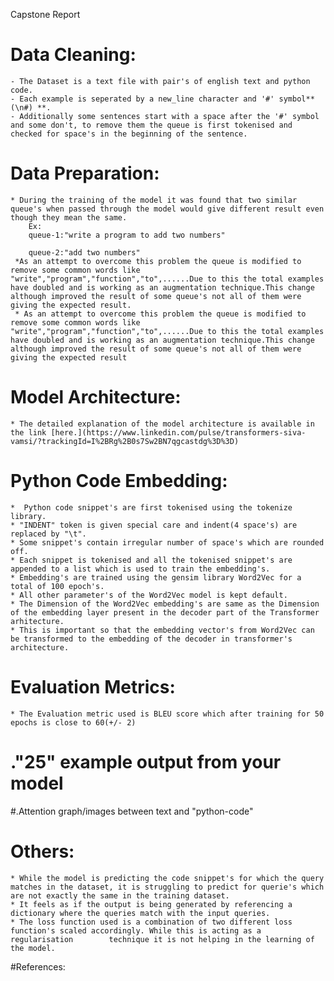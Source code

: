 Capstone Report

 # Data Cleaning:
    - The Dataset is a text file with pair's of english text and python code.
    - Each example is seperated by a new_line character and '#' symbol**(\n#) **.
    - Additionally some sentences start with a space after the '#' symbol and some don't, to remove them the queue is first tokenised and          checked for space's in the beginning of the sentence.

# Data Preparation:
    * During the training of the model it was found that two similar queue's when passed through the model would give different result even though they mean the same.
        Ex:
        queue-1:"write a program to add two numbers"

        queue-2:"add two numbers"
     *As an attempt to overcome this problem the queue is modified to remove some common words like           "write","program","function","to",......Due to this the total examples have doubled and is working as an augmentation technique.This change although improved the result of some queue's not all of them were giving the expected result.
     * As an attempt to overcome this problem the queue is modified to remove some common words like "write","program","function","to",......Due to this the total examples have doubled and is working as an augmentation technique.This change although improved the result of some queue's not all of them were giving the expected result


# Model Architecture:
    * The detailed explanation of the model architecture is available in the link [here.](https://www.linkedin.com/pulse/transformers-siva-vamsi/?trackingId=I%2BRg%2B0s7Sw2BN7qgcastdg%3D%3D) 




# Python Code Embedding:
    *  Python code snippet's are first tokenised using the tokenize library. 
    * "INDENT" token is given special care and indent(4 space's) are replaced by "\t". 
    * Some snippet's contain irregular number of space's which are rounded off. 
    * Each snippet is tokenised and all the tokenised snippet's are appended to a list which is used to train the embedding's. 
    * Embedding's are trained using the gensim library Word2Vec for a total of 100 epoch's. 
    * All other parameter's of the Word2Vec model is kept default. 
    * The Dimension of the Word2Vec embedding's are same as the Dimension of the embedding layer present in the decoder part of the Transformer arhitecture. 
    * This is important so that the embedding vector's from Word2Vec can be transformed to the embedding of the decoder in transformer's architecture.

# Evaluation Metrics:
    * The Evaluation metric used is BLEU score which after training for 50 epochs is close to 60(+/- 2)


# ."25"  example output from your model

#.Attention graph/images between text and "python-code"


# Others:
    * While the model is predicting the code snippet's for which the query matches in the dataset, it is struggling to predict for querie's which are not exactly the same in the training dataset. 
    * It feels as if the output is being generated by referencing a dictionary where the queries match with the input queries.
    * The loss function used is a combination of two different loss function's scaled accordingly. While this is acting as a regularisation        technique it is not helping in the learning of the model.

#References:
